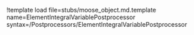 !template load file=stubs/moose_object.md.template name=ElementIntegralVariablePostprocessor syntax=/Postprocessors/ElementIntegralVariablePostprocessor